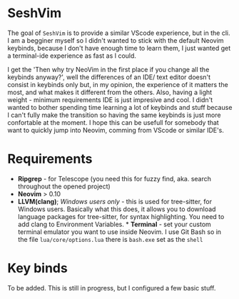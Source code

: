 # SeshVim

The goal of ```SeshVim``` is to provide a similar VScode experience, but in the cli. I am a begginer myself so
I didn't wanted to stick with the default Neovim keybinds, because I don't have enough time to learn them, I just wanted
get a terminal-ide experience as fast as I could.

I get the 'Then why try NeoVim in the first place if you change all the keybinds anyway?', well the differences of an IDE/ text
editor doesn't consist in keybinds only but, in my opinion, the experience of it matters the most, and what
makes it different from the others. Also, having a light weight - minimum requirements IDE is just impresive and cool.
I didn't wanted to bother spending time learning a lot of keybinds and stuff because I can't fully make the transition so
having the same keybinds is just more confortable at the moment.
I hope this can be usefull for somebody that want to quickly jump into Neovim, comming from VScode or similar IDE's.

# Requirements
* **Ripgrep** - for Telescope (you need this for fuzzy find, aka. search throughout the opened project)
* **Neovim** > 0.10
* **LLVM(clang)**; *Windows users only* - this is used for tree-sitter, for Windows users. Basically what this does, it allows you to download
                language packages for tree-sitter, for syntax highlighting. You need to add clang to Environment Variables.
                * **Terminal** - set your custom terminal emulator you want to use inside Neovim. I use Git Bash so in the file ```lua/core/options.lua```
  there is ```bash.exe``` set as the ````shell````
# Key binds

To be added. This is still in progress, but I configured a few basic stuff.
